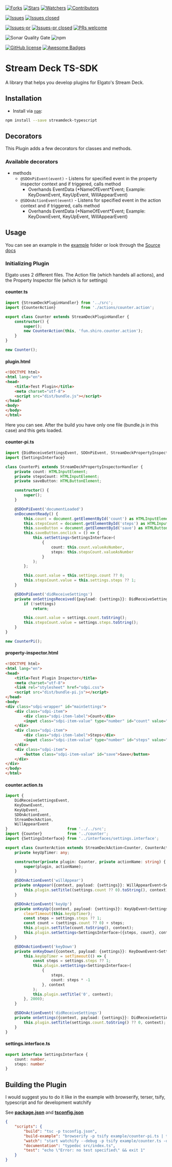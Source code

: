[![Forks](https://img.shields.io/github/forks/XeroxDev/Stream-Deck-TS-SDK?color=blue&style=for-the-badge)](https://github.com/XeroxDev/Stream-Deck-TS-SDK/network/members)
[![Stars](https://img.shields.io/github/stars/XeroxDev/Stream-Deck-TS-SDK?color=yellow&style=for-the-badge)](https://github.com/XeroxDev/Stream-Deck-TS-SDK/stargazers)
[![Watchers](https://img.shields.io/github/watchers/XeroxDev/Stream-Deck-TS-SDK?color=lightgray&style=for-the-badge)](https://github.com/XeroxDev/Stream-Deck-TS-SDK/watchers)
[![Contributors](https://img.shields.io/github/contributors/XeroxDev/Stream-Deck-TS-SDK?color=green&style=for-the-badge)](https://github.com/XeroxDev/Stream-Deck-TS-SDK/graphs/contributors)

[![Issues](https://img.shields.io/github/issues/XeroxDev/Stream-Deck-TS-SDK?color=yellow&style=for-the-badge)](https://github.com/XeroxDev/Stream-Deck-TS-SDK/issues)
[![Issues closed](https://img.shields.io/github/issues-closed/XeroxDev/Stream-Deck-TS-SDK?color=yellow&style=for-the-badge)](https://github.com/XeroxDev/Stream-Deck-TS-SDK/issues?q=is%3Aissue+is%3Aclosed)

[![Issues-pr](https://img.shields.io/github/issues-pr/XeroxDev/Stream-Deck-TS-SDK?color=yellow&style=for-the-badge)](https://github.com/XeroxDev/Stream-Deck-TS-SDK/pulls)
[![Issues-pr closed](https://img.shields.io/github/issues-pr-closed/XeroxDev/Stream-Deck-TS-SDK?color=yellow&style=for-the-badge)](https://github.com/XeroxDev/Stream-Deck-TS-SDK/pulls?q=is%3Apr+is%3Aclosed)
[![PRs welcome](https://img.shields.io/badge/PRs-welcome-brightgreen.svg?style=for-the-badge)](https://github.com/XeroxDev/Stream-Deck-TS-SDK/compare)

![Sonar Quality Gate](https://img.shields.io/sonar/quality_gate/XeroxDev_Stream-Deck-TS-SDK?server=https%3A%2F%2Fsonarcloud.io&style=for-the-badge)
![npm](https://img.shields.io/npm/dt/streamdeck-typescript?style=for-the-badge&logo=npm)

[![GitHub license](https://img.shields.io/github/license/XeroxDev/Stream-Deck-TS-SDK?style=for-the-badge)](https://github.com/XeroxDev/Stream-Deck-TS-SDK/blob/master/LICENSE)
[![Awesome Badges](https://img.shields.io/badge/badges-awesome-green?style=for-the-badge)](https://shields.io)

# Stream Deck TS-SDK

A library that helps you develop plugins for Elgato's Stream Deck.

## Installation

- Install via [`npm`](https://www.npmjs.com/):

```bash
npm install --save streamdeck-typescript
```

## Decorators

This Plugin adds a few decorators for classes and methods.

### Available decorators

- methods
    - ``@SDOnPiEvent(event)`` - Listens for specified event in the property inspector context and if 
      triggered, calls method
        - Overhands EventData (\*NameOfEvent\*Event; Example: KeyDownEvent, KeyUpEvent, WillAppearEvent)
    - ``@SDOnActionEvent(event)`` - Listens for specified event in the action context and if triggered, calls method
        - Overhands EventData (\*NameOfEvent\*Event; Example: KeyDownEvent, KeyUpEvent, WillAppearEvent)

## Usage

You can see an example in the [example](https://github.com/XeroxDev/Stream-Deck-TS-SDK/tree/master/example) folder 
or look through the [Source docs](https://xeroxdev.github.io/Stream-Deck-TS-SDK/)

### Initializing Plugin
Elgato uses 2 different files. The Action file (which handels all actions), and the Property Inspector file (which is 
for settings)

#### counter.ts
```typescript
import {StreamDeckPluginHandler} from '../src';
import {CounterAction}           from './actions/counter.action';

export class Counter extends StreamDeckPluginHandler {
    constructor() {
        super();
        new CounterAction(this, 'fun.shiro.counter.action');
    }
}

new Counter();
```

#### plugin.html
```html
<!DOCTYPE html>
<html lang="en">
<head>
	<title>Test Plugin</title>
	<meta charset="utf-8">
	<script src="dist/bundle.js"></script>
</head>
<body>
</body>
</html>
```
Here you can see. After the build you have only one file (bundle.js in this case) and this gets loaded.

#### counter-pi.ts
```typescript
import {DidReceiveSettingsEvent, SDOnPiEvent, StreamDeckPropertyInspectorHandler} from '../src';
import {SettingsInterface}                                                        from './interfaces/settings.interface';

class CounterPi extends StreamDeckPropertyInspectorHandler {
    private count: HTMLInputElement;
    private stepsCount: HTMLInputElement;
    private saveButton: HTMLButtonElement;

    constructor() {
        super();
    }

    @SDOnPiEvent('documentLoaded')
    onDocumentReady() {
        this.count = document.getElementById('count') as HTMLInputElement;
        this.stepsCount = document.getElementById('steps') as HTMLInputElement;
        this.saveButton = document.getElementById('save') as HTMLButtonElement;
        this.saveButton.onclick = () => {
            this.setSettings<SettingsInterface>(
                {
                    count: this.count.valueAsNumber,
                    steps: this.stepsCount.valueAsNumber
                }
            );
        };

        this.count.value = this.settings.count ?? 0;
        this.stepsCount.value = this.settings.steps ?? 1;
    }

    @SDOnPiEvent('didReceiveSettings')
    private onSettingsReceived({payload: {settings}}: DidReceiveSettingsEvent<SettingsInterface>) {
        if (!settings)
            return;

        this.count.value = settings.count.toString();
        this.stepsCount.value = settings.steps.toString();
    }
}

new CounterPi();
```

#### property-inspector.html
```html
<!DOCTYPE html>
<html lang="en">
<head>
	<title>Test Plugin Inspector</title>
	<meta charset="utf-8">
	<link rel="stylesheet" href="sdpi.css">
	<script src="dist/bundle-pi.js"></script>
</head>
<body>
<div class="sdpi-wrapper" id="mainSettings">
	<div class="sdpi-item">
		<div class="sdpi-item-label">Count</div>
		<input class="sdpi-item-value" type="number" id="count" value="0">
	</div>
	<div class="sdpi-item">
		<div class="sdpi-item-label">Steps</div>
		<input class="sdpi-item-value" type="number" id="steps" value="1">
	</div>
	<div class="sdpi-item">
		<button class="sdpi-item-value" id="save">Save</button>
	</div>
</div>
</body>
</html>
```
#### counter.action.ts
```typescript
import {
    DidReceiveSettingsEvent,
    KeyDownEvent,
    KeyUpEvent,
    SDOnActionEvent,
    StreamDeckAction,
    WillAppearEvent
}                          from '../../src';
import {Counter}           from '../counter';
import {SettingsInterface} from '../interfaces/settings.interface';

export class CounterAction extends StreamDeckAction<Counter, CounterAction> {
    private keyUpTimer: any;

    constructor(private plugin: Counter, private actionName: string) {
        super(plugin, actionName);
    }

    @SDOnActionEvent('willAppear')
    private onAppear({context, payload: {settings}}: WillAppearEvent<SettingsInterface>) {
        this.plugin.setTitle((settings.count ?? 0).toString(), context);
    }

    @SDOnActionEvent('keyUp')
    private onKeyUp({context, payload: {settings}}: KeyUpEvent<SettingsInterface>) {
        clearTimeout(this.keyUpTimer);
        const steps = settings.steps ?? 1;
        const count = (settings.count ?? 0) + steps;
        this.plugin.setTitle(count.toString(), context);
        this.plugin.setSettings<SettingsInterface>({steps, count}, context);
    }

    @SDOnActionEvent('keyDown')
    private onKeyDown({context, payload: {settings}}: KeyDownEvent<SettingsInterface>) {
        this.keyUpTimer = setTimeout(() => {
            const steps = settings.steps ?? 1;
            this.plugin.setSettings<SettingsInterface>(
                {
                    steps,
                    count: steps * -1
                }, context
            );
            this.plugin.setTitle('0', context);
        }, 2000);
    }

    @SDOnActionEvent('didReceiveSettings')
    private onSettings({context, payload: {settings}}: DidReceiveSettingsEvent<SettingsInterface>) {
        this.plugin.setTitle(settings.count.toString() ?? 0, context);
    }
}
```
#### settings.interface.ts
```typescript
export interface SettingsInterface {
    count: number,
    steps: number
}
```

## Building the Plugin
I would suggest you to do it like in the example with browserify, terser, tsify, typescript and for development watchify

See [**package.json**](https://github.com/XeroxDev/Stream-Deck-TS-SDK/blob/master/package.json) 
and [**tsconfig.json**](https://github.com/XeroxDev/Stream-Deck-TS-SDK/blob/master/tsconfig.json)

```json
{
    "scripts": {
        "build": "tsc -p tsconfig.json",
        "build-example": "browserify -p tsify example/counter-pi.ts | terser -cm --comments false -o dist/bundle-pi.js && browserify -p tsify example/counter.ts | terser -cm --comments false -o dist/bundle.js",
        "watch": "start watchify --debug -p tsify example/counter.ts -o dist/bundle.js && start watchify --debug -p tsify example/counter-pi.ts -o dist/bundle-pi.js",
        "documentation": "typedoc src/index.ts",
        "test": "echo \"Error: no test specified\" && exit 1"
    }
}
```
